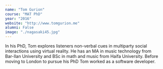 ```yaml
---
name: "Tom Gurion"
course: "MAT PhD"
year: "2016"
website: "http://www.tomgurion.me"
alumni: False
image: "./nagasaki45.jpg"
---
```

In his PhD, Tom explores listeners non-verbal cues in multiparty social interactions using virtual reality. He has an MA in music technology from Bar-Ilan University and BSc in math and music from Haifa University. Before moving to London to pursue his PhD Tom worked as a software developer.